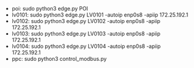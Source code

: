 


- poi: sudo python3 edge.py POI
- lv0101: sudo python3 edge.py LV0101 -autoip enp0s8 -apiip 172.25.192.1
- lv0102: sudo python3 edge.py LV0102 -autoip enp0s8 -apiip 172.25.192.1
- lv0103: sudo python3 edge.py LV0103 -autoip enp0s8 -apiip 172.25.192.1
- lv0104: sudo python3 edge.py LV0104 -autoip enp0s8 -apiip 172.25.192.1
- ppc: sudo python3 control_modbus.py